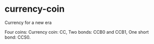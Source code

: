 # currency-coin
Currency for a new era

Four coins:
Currency coin: CC,
Two bonds: CCB0 and CCB1,
One short bond: CCS0.
